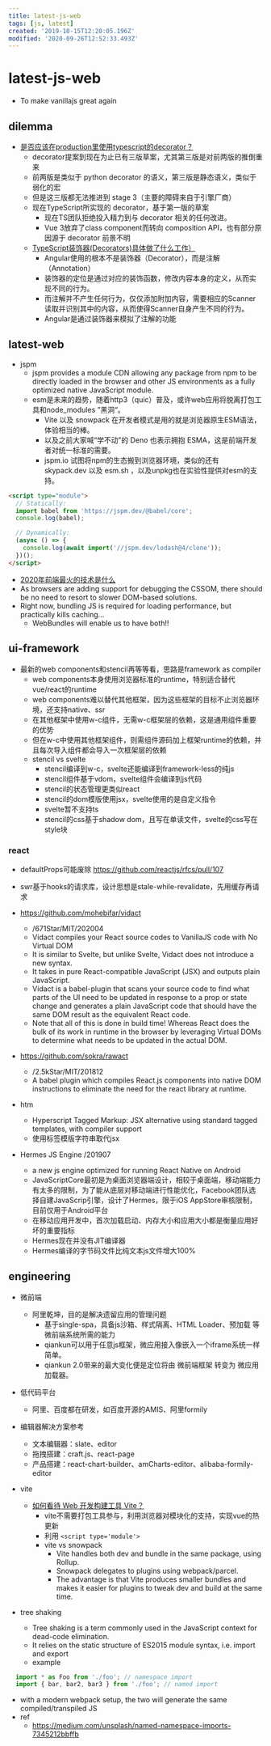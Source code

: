 ```yaml
---
title: latest-js-web
tags: [js, latest]
created: '2019-10-15T12:20:05.196Z'
modified: '2020-09-26T12:52:33.493Z'
---
```


# latest-js-web

- To make vanillajs great again

## dilemma

- [是否应该在production里使用typescript的decorator？](https://www.zhihu.com/question/404724504)
  - decorator提案到现在为止已有三版草案，尤其第三版是对前两版的推倒重来
  - 前两版是类似于 python decorator 的语义，第三版是静态语义，类似于弱化的宏
  - 但是这三版都无法推进到 stage 3（主要的障碍来自于引擎厂商）
  - 现在TypeScript所实现的 decorator，基于第一版的草案
    - 现在TS团队拒绝投入精力到与 decorator 相关的任何改进。
    - Vue 3放弃了class component而转向 composition API，也有部分原因源于 decorator 前景不明
  - [TypeScript装饰器(Decorators)具体做了什么工作）](https://www.zhihu.com/question/68257128)
    - Angular使用的根本不是装饰器（Decorator），而是注解（Annotation）
    - 装饰器的定位是通过对应的装饰函数，修改内容本身的定义，从而实现不同的行为。
    - 而注解并不产生任何行为，仅仅添加附加内容，需要相应的Scanner读取并识别其中的内容，从而使得Scanner自身产生不同的行为。
    - Angular是通过装饰器来模拟了注解的功能

## latest-web

- jspm
  - jspm provides a module CDN allowing any package from npm to be directly loaded in the browser and other JS environments as a fully optimized native JavaScript module.
  - esm是未来的趋势，随着http3（quic）普及，或许web应用将脱离打包工具和node_modules ”黑洞“。
    - Vite 以及 snowpack 在开发者模式是用的就是浏览器原生ESM语法，体验相当的棒。
    - 以及之前大家喊“学不动”的 Deno 也表示拥抱 ESMA，这是前端开发者对统一标准的需要。
    - jspm.io 试图将npm的生态搬到浏览器环境，类似的还有 skypack.dev 以及 esm.sh ，以及unpkg也在实验性提供对esm的支持。

``` html
<script type="module">
  // Statically:
  import babel from 'https://jspm.dev/@babel/core';
  console.log(babel);

  // Dynamically:
  (async () => {
    console.log(await import('//jspm.dev/lodash@4/clone'));
  })();
</script>
```

- [2020年前端最火的技术是什么](https://www.zhihu.com/question/365588457/answers/updated)
- As browsers are adding support for debugging the CSSOM, there should be no need to resort to slower DOM-based solutions.
- Right now, bundling JS is required for loading performance, but practically kills caching...
  - WebBundles will enable us to have both!! 

## ui-framework

- 最新的web components和stencil再等等看，思路是framework as compiler
  - web components本身使用浏览器标准的runtime，特别适合替代vue/react的runtime
  - web components难以替代其他框架，因为这些框架的目标不止浏览器环境，还支持native、ssr
  - 在其他框架中使用w-c组件，无需w-c框架层的依赖，这是通用组件重要的优势
  - 但在w-c中使用其他框架组件，则需组件源码加上框架runtime的依赖，并且每次导入组件都会导入一次框架层的依赖
  - stencil vs svelte
    - stencil编译到w-c，svelte还能编译到framework-less的纯js
    - stencil组件基于vdom，svelte组件会编译到js代码
    - stencil的状态管理更类似react
    - stencil的dom模版使用jsx，svelte使用的是自定义指令
    - svelte暂不支持ts
    - stencil的css基于shadow dom，且写在单读文件，svelte的css写在style块

### react

- defaultProps可能废除 https://github.com/reactjs/rfcs/pull/107
- swr基于hooks的请求库，设计思想是stale-while-revalidate，先用缓存再请求
- https://github.com/mohebifar/vidact
  - /671Star/MIT/202004
  - Vidact compiles your React source codes to VanillaJS code with No Virtual DOM
  - It is similar to Svelte, but unlike Svelte, Vidact does not introduce a new syntax. 
  - It takes in pure React-compatible JavaScript (JSX) and outputs plain JavaScript.
  - Vidact is a babel-plugin that scans your source code to find what parts of the UI need to be updated in response to a prop or state change and generates a plain JavaScript code that should have the same DOM result as the equivalent React code. 
  - Note that all of this is done in build time! Whereas React does the bulk of its work in runtime in the browser by leveraging Virtual DOMs to determine what needs to be updated in the actual DOM.
- https://github.com/sokra/rawact
  - /2.5kStar/MIT/201812
  - A babel plugin which compiles React.js components into native DOM instructions to eliminate the need for the react library at runtime.

- htm
  - Hyperscript Tagged Markup: JSX alternative using standard tagged templates, with compiler support
  - 使用标签模版字符串取代jsx

- Hermes JS Engine /201907
  - a new js engine optimized for running React Native on Android
  - JavaScriptCore最初是为桌面浏览器端设计，相较于桌面端，移动端能力有太多的限制，为了能从底层对移动端进行性能优化，Facebook团队选择自建JavaScrip引擎，设计了Hermes，限于iOS AppStore审核限制，目前仅用于Android平台
  - 在移动应用开发中，首次加载启动、内存大小和应用大小都是衡量应用好坏的重要指标
  - Hermes现在并没有JIT编译器
  - Hermes编译的字节码文件比纯文本js文件增大100%

## engineering

- 微前端
  - 阿里乾坤，目的是解决遗留应用的管理问题
    - 基于single-spa，具备js沙箱、样式隔离、HTML Loader、预加载 等微前端系统所需的能力
    - qiankun可以用于任意js框架，微应用接入像嵌入一个iframe系统一样简单。
    - qiankun 2.0带来的最大变化便是定位将由 微前端框架 转变为 微应用加载器。
- 低代码平台
  - 阿里、百度都在研发，如百度开源的AMIS、阿里formily
- 编辑器解决方案参考
  - 文本编辑器：slate、editor
  - 拖拽搭建：craft.js、react-page
  - 产品搭建：react-chart-builder、amCharts-editor、alibaba-formily-editor
- vite
  - [如何看待 Web 开发构建工具 Vite？](https://www.zhihu.com/question/394062839/answers/updated)
    - vite不需要打包工具参与，利用浏览器对模块化的支持，实现vue的热更新
    - 利用 `<script type='module'>`
    - vite vs snowpack
      - Vite handles both dev and bundle in the same package, using Rollup. 
      - Snowpack delegates to plugins using webpack/parcel.
      - The advantage is that Vite produces smaller bundles and makes it easier for plugins to tweak dev and build at the same time.

- tree shaking
  - Tree shaking is a term commonly used in the JavaScript context for dead-code elimination. 
  - It relies on the static structure of ES2015 module syntax, i.e. import and export
  - example

``` js
  import * as Foo from './foo'; // namespace import
  import { bar, bar2, bar3 } from './foo'; // named import
```

  - with a modern webpack setup, the two will generate the same compiled/transpiled JS
  - ref
    - https://medium.com/unsplash/named-namespace-imports-7345212bbffb
